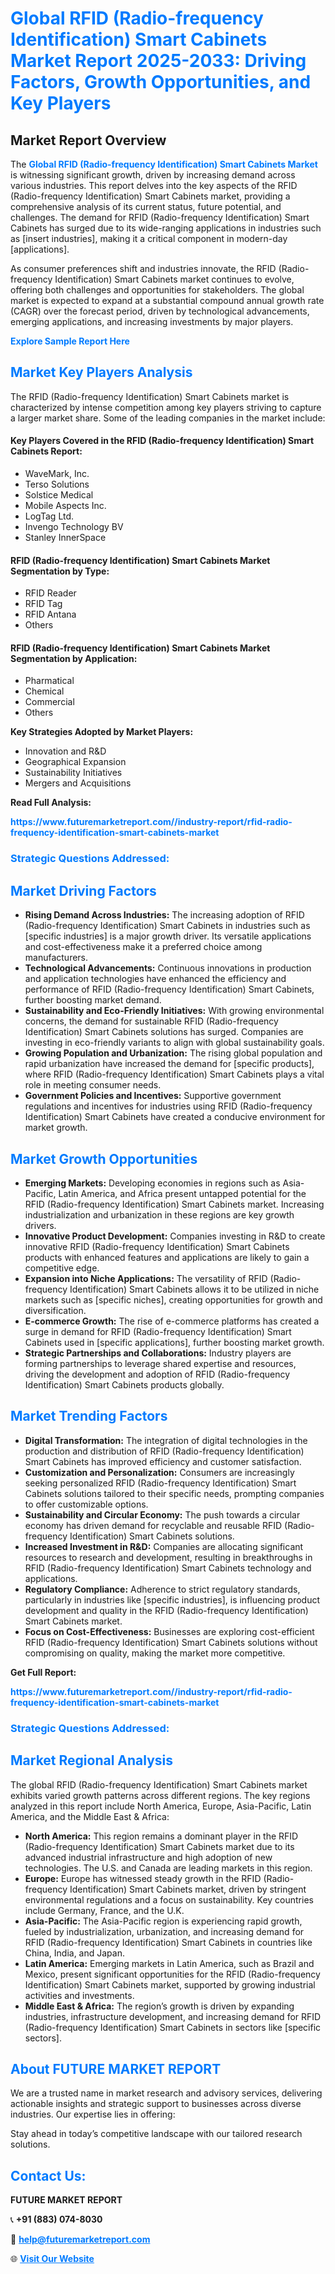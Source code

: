 <h1 style="color: #007BFF;">Global RFID (Radio-frequency Identification) Smart Cabinets Market Report 2025-2033: Driving Factors, Growth Opportunities, and Key Players</h1>

<section id="overview">
<h2>Market Report Overview</h2>
<p>The <a href="https://www.futuremarketreport.com//industry-report/rfid-radio-frequency-identification-smart-cabinets-market" style="color: #007BFF; text-decoration: none;"><strong>Global RFID (Radio-frequency Identification) Smart Cabinets Market</strong></a> is witnessing significant growth, driven by increasing demand across various industries. This report delves into the key aspects of the RFID (Radio-frequency Identification) Smart Cabinets market, providing a comprehensive analysis of its current status, future potential, and challenges. The demand for RFID (Radio-frequency Identification) Smart Cabinets has surged due to its wide-ranging applications in industries such as [insert industries], making it a critical component in modern-day [applications].</p>
<p>As consumer preferences shift and industries innovate, the RFID (Radio-frequency Identification) Smart Cabinets market continues to evolve, offering both challenges and opportunities for stakeholders. The global market is expected to expand at a substantial compound annual growth rate (CAGR) over the forecast period, driven by technological advancements, emerging applications, and increasing investments by major players.</p>
</section>

<section id="overview">
<p><a href="https://www.futuremarketreport.com//request-sample/reportId=55582" style="color: #007BFF; text-decoration: none;"><strong>Explore Sample Report Here</strong></a></p>
</section>

<section id="key-players">
<h2 style="color: #007BFF;">Market Key Players Analysis</h2>
<p>The RFID (Radio-frequency Identification) Smart Cabinets market is characterized by intense competition among key players striving to capture a larger market share. Some of the leading companies in the market include:</p>
<h4>Key Players Covered in the RFID (Radio-frequency Identification) Smart Cabinets Report:</h4>
<ul><li>WaveMark, Inc.</li><li>Terso Solutions</li><li>Solstice Medical</li><li>Mobile Aspects Inc.</li><li>LogTag Ltd.</li><li>Invengo Technology BV</li><li>Stanley InnerSpace</li></ul>
<h4>RFID (Radio-frequency Identification) Smart Cabinets Market Segmentation by Type:</h4>
<ul><li>RFID Reader</li><li>RFID Tag</li><li>RFID Antana</li><li>Others</li></ul>

<h4>RFID (Radio-frequency Identification) Smart Cabinets Market Segmentation by Application:</h4>
<ul><li>Pharmatical</li><li>Chemical</li><li>Commercial</li><li>Others</li></ul>
<p><strong>Key Strategies Adopted by Market Players:</strong></p>
<ul>
<li>Innovation and R&D</li>
<li>Geographical Expansion</li>
<li>Sustainability Initiatives</li>
<li>Mergers and Acquisitions</li>
</ul>
</section>

<section>
<p><strong>Read Full Analysis: </strong></p><a href="https://www.futuremarketreport.com//industry-report/rfid-radio-frequency-identification-smart-cabinets-market" style="color: #007BFF; text-decoration: none;"><strong>https://www.futuremarketreport.com//industry-report/rfid-radio-frequency-identification-smart-cabinets-market</strong></a>
<h3 style="color: #007BFF;">Strategic Questions Addressed:</h3>
</section>

<section id="driving-factors">
<h2 style="color: #007BFF;">Market Driving Factors</h2>
<ul>
<li><strong>Rising Demand Across Industries:</strong> The increasing adoption of RFID (Radio-frequency Identification) Smart Cabinets in industries such as [specific industries] is a major growth driver. Its versatile applications and cost-effectiveness make it a preferred choice among manufacturers.</li>
<li><strong>Technological Advancements:</strong> Continuous innovations in production and application technologies have enhanced the efficiency and performance of RFID (Radio-frequency Identification) Smart Cabinets, further boosting market demand.</li>
<li><strong>Sustainability and Eco-Friendly Initiatives:</strong> With growing environmental concerns, the demand for sustainable RFID (Radio-frequency Identification) Smart Cabinets solutions has surged. Companies are investing in eco-friendly variants to align with global sustainability goals.</li>
<li><strong>Growing Population and Urbanization:</strong> The rising global population and rapid urbanization have increased the demand for [specific products], where RFID (Radio-frequency Identification) Smart Cabinets plays a vital role in meeting consumer needs.</li>
<li><strong>Government Policies and Incentives:</strong> Supportive government regulations and incentives for industries using RFID (Radio-frequency Identification) Smart Cabinets have created a conducive environment for market growth.</li>
</ul>
</section>

<section id="growth-opportunities">
<h2 style="color: #007BFF;">Market Growth Opportunities</h2>
<ul>
<li><strong>Emerging Markets:</strong> Developing economies in regions such as Asia-Pacific, Latin America, and Africa present untapped potential for the RFID (Radio-frequency Identification) Smart Cabinets market. Increasing industrialization and urbanization in these regions are key growth drivers.</li>
<li><strong>Innovative Product Development:</strong> Companies investing in R&D to create innovative RFID (Radio-frequency Identification) Smart Cabinets products with enhanced features and applications are likely to gain a competitive edge.</li>
<li><strong>Expansion into Niche Applications:</strong> The versatility of RFID (Radio-frequency Identification) Smart Cabinets allows it to be utilized in niche markets such as [specific niches], creating opportunities for growth and diversification.</li>
<li><strong>E-commerce Growth:</strong> The rise of e-commerce platforms has created a surge in demand for RFID (Radio-frequency Identification) Smart Cabinets used in [specific applications], further boosting market growth.</li>
<li><strong>Strategic Partnerships and Collaborations:</strong> Industry players are forming partnerships to leverage shared expertise and resources, driving the development and adoption of RFID (Radio-frequency Identification) Smart Cabinets products globally.</li>
</ul>
</section>

<section id="trending-factors">
<h2 style="color: #007BFF;">Market Trending Factors</h2>
<ul>
<li><strong>Digital Transformation:</strong> The integration of digital technologies in the production and distribution of RFID (Radio-frequency Identification) Smart Cabinets has improved efficiency and customer satisfaction.</li>
<li><strong>Customization and Personalization:</strong> Consumers are increasingly seeking personalized RFID (Radio-frequency Identification) Smart Cabinets solutions tailored to their specific needs, prompting companies to offer customizable options.</li>
<li><strong>Sustainability and Circular Economy:</strong> The push towards a circular economy has driven demand for recyclable and reusable RFID (Radio-frequency Identification) Smart Cabinets solutions.</li>
<li><strong>Increased Investment in R&D:</strong> Companies are allocating significant resources to research and development, resulting in breakthroughs in RFID (Radio-frequency Identification) Smart Cabinets technology and applications.</li>
<li><strong>Regulatory Compliance:</strong> Adherence to strict regulatory standards, particularly in industries like [specific industries], is influencing product development and quality in the RFID (Radio-frequency Identification) Smart Cabinets market.</li>
<li><strong>Focus on Cost-Effectiveness:</strong> Businesses are exploring cost-efficient RFID (Radio-frequency Identification) Smart Cabinets solutions without compromising on quality, making the market more competitive.</li>
</ul>
</section>

<section>
<p><strong>Get Full Report: </strong></p><a href="https://www.futuremarketreport.com//industry-report/rfid-radio-frequency-identification-smart-cabinets-market" style="color: #007BFF; text-decoration: none;"><strong>https://www.futuremarketreport.com//industry-report/rfid-radio-frequency-identification-smart-cabinets-market</strong></a>
<h3 style="color: #007BFF;">Strategic Questions Addressed:</h3>
</section>


<section id="regional-analysis">
<h2 style="color: #007BFF;">Market Regional Analysis</h2>
<p>The global RFID (Radio-frequency Identification) Smart Cabinets market exhibits varied growth patterns across different regions. The key regions analyzed in this report include North America, Europe, Asia-Pacific, Latin America, and the Middle East & Africa:</p>
<ul>
<li><strong>North America:</strong> This region remains a dominant player in the RFID (Radio-frequency Identification) Smart Cabinets market due to its advanced industrial infrastructure and high adoption of new technologies. The U.S. and Canada are leading markets in this region.</li>
<li><strong>Europe:</strong> Europe has witnessed steady growth in the RFID (Radio-frequency Identification) Smart Cabinets market, driven by stringent environmental regulations and a focus on sustainability. Key countries include Germany, France, and the U.K.</li>
<li><strong>Asia-Pacific:</strong> The Asia-Pacific region is experiencing rapid growth, fueled by industrialization, urbanization, and increasing demand for RFID (Radio-frequency Identification) Smart Cabinets in countries like China, India, and Japan.</li>
<li><strong>Latin America:</strong> Emerging markets in Latin America, such as Brazil and Mexico, present significant opportunities for the RFID (Radio-frequency Identification) Smart Cabinets market, supported by growing industrial activities and investments.</li>
<li><strong>Middle East & Africa:</strong> The region’s growth is driven by expanding industries, infrastructure development, and increasing demand for RFID (Radio-frequency Identification) Smart Cabinets in sectors like [specific sectors].</li>
</ul>
</section>

<footer>
<h2 style="color: #007BFF;">About FUTURE MARKET REPORT</h2>
<p>We are a trusted name in market research and advisory services, delivering actionable insights and strategic support to businesses across diverse industries. Our expertise lies in offering:</p>

<p>Stay ahead in today’s competitive landscape with our tailored research solutions.</p>

<h2 style="color: #007BFF;">Contact Us:</h2>
<p><strong>FUTURE MARKET REPORT</strong></p>
<p>📞 <strong>+91 (883) 074-8030</strong></p>
<p>📧 <strong><a href="mailto:help@futuremarketreport.com" style="color: #007BFF;">help@futuremarketreport.com</a></strong></p>
<p>🌐 <strong><a href="https://www.futuremarketreport.com/" style="color: #007BFF;">Visit Our Website</a></strong></p>
</footer>